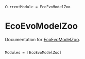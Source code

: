 ```@meta
CurrentModule = EcoEvoModelZoo
```

# EcoEvoModelZoo

Documentation for [EcoEvoModelZoo](https://github.com/vboussange/EcoEvoModelZoo.jl).

```@index
```

```@autodocs
Modules = [EcoEvoModelZoo]
```
